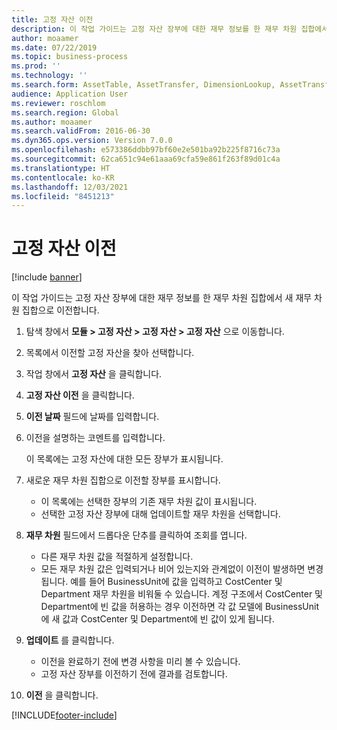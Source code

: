 ```yaml
---
title: 고정 자산 이전
description: 이 작업 가이드는 고정 자산 장부에 대한 재무 정보를 한 재무 차원 집합에서 새 재무 차원 집합으로 이전합니다.
author: moaamer
ms.date: 07/22/2019
ms.topic: business-process
ms.prod: ''
ms.technology: ''
ms.search.form: AssetTable, AssetTransfer, DimensionLookup, AssetTransferConfirmation
audience: Application User
ms.reviewer: roschlom
ms.search.region: Global
ms.author: moaamer
ms.search.validFrom: 2016-06-30
ms.dyn365.ops.version: Version 7.0.0
ms.openlocfilehash: e573386ddbb97bf60e2e501ba92b225f8716c73a
ms.sourcegitcommit: 62ca651c94e61aaa69cfa59e861f263f89d01c4a
ms.translationtype: HT
ms.contentlocale: ko-KR
ms.lasthandoff: 12/03/2021
ms.locfileid: "8451213"
---
```

# <a name="transfer-a-fixed-asset"></a>고정 자산 이전

[!include [banner](../../includes/banner.md)]

이 작업 가이드는 고정 자산 장부에 대한 재무 정보를 한 재무 차원 집합에서 새 재무 차원 집합으로 이전합니다.  

1. 탐색 창에서 **모듈 > 고정 자산 > 고정 자산 > 고정 자산** 으로 이동합니다.
2. 목록에서 이전할 고정 자산을 찾아 선택합니다.
3. 작업 창에서 **고정 자산** 을 클릭합니다.
4. **고정 자산 이전** 을 클릭합니다.
5. **이전 날짜** 필드에 날짜를 입력합니다.
6. 이전을 설명하는 코멘트를 입력합니다.
    
    이 목록에는 고정 자산에 대한 모든 장부가 표시됩니다.  
7. 새로운 재무 차원 집합으로 이전할 장부를 표시합니다.
    * 이 목록에는 선택한 장부의 기존 재무 차원 값이 표시됩니다.  
    * 선택한 고정 자산 장부에 대해 업데이트할 재무 차원을 선택합니다.  
8. **재무 차원** 필드에서 드롭다운 단추를 클릭하여 조회를 엽니다.
    * 다른 재무 차원 값을 적절하게 설정합니다.  
    * 모든 재무 차원 값은 입력되거나 비어 있는지와 관계없이 이전이 발생하면 변경됩니다. 예를 들어 BusinessUnit에 값을 입력하고 CostCenter 및 Department 재무 차원을 비워둘 수 있습니다. 계정 구조에서 CostCenter 및 Department에 빈 값을 허용하는 경우 이전하면 각 값 모델에 BusinessUnit에 새 값과 CostCenter 및 Department에 빈 값이 있게 됩니다.  
9. **업데이트** 를 클릭합니다.
    * 이전을 완료하기 전에 변경 사항을 미리 볼 수 있습니다.  
    * 고정 자산 장부를 이전하기 전에 결과를 검토합니다.  
10. **이전** 을 클릭합니다.



[!INCLUDE[footer-include](../../../includes/footer-banner.md)]

